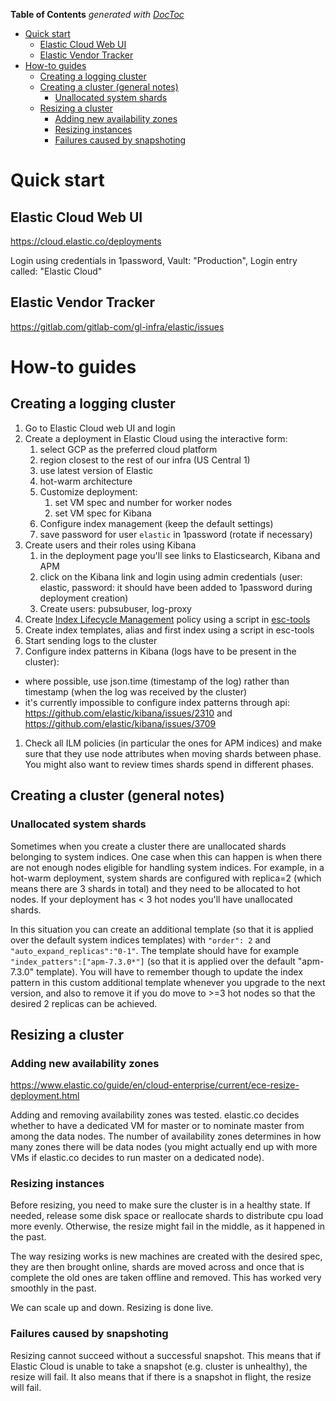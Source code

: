 <!-- START doctoc generated TOC please keep comment here to allow auto update -->
<!-- DON'T EDIT THIS SECTION, INSTEAD RE-RUN doctoc TO UPDATE -->
**Table of Contents**  *generated with [DocToc](https://github.com/thlorenz/doctoc)*

- [Quick start](#quick-start)
  - [Elastic Cloud Web UI](#elastic-cloud-web-ui)
  - [Elastic Vendor Tracker](#elastic-vendor-tracker)
- [How-to guides](#how-to-guides)
  - [Creating a logging cluster](#creating-a-logging-cluster)
  - [Creating a cluster (general notes)](#creating-a-cluster-general-notes)
    - [Unallocated system shards](#unallocated-system-shards)
  - [Resizing a cluster](#resizing-a-cluster)
    - [Adding new availability zones](#adding-new-availability-zones)
    - [Resizing instances](#resizing-instances)
    - [Failures caused by snapshoting](#failures-caused-by-snapshoting)

<!-- END doctoc generated TOC please keep comment here to allow auto update -->

# Quick start

## Elastic Cloud Web UI

<https://cloud.elastic.co/deployments>

Login using credentials in 1password, Vault: "Production", Login entry called: "Elastic Cloud"

## Elastic Vendor Tracker

<https://gitlab.com/gitlab-com/gl-infra/elastic/issues>

# How-to guides

## Creating a logging cluster

1. Go to Elastic Cloud web UI and login
1. Create a deployment in Elastic Cloud using the interactive form:
    1. select GCP as the preferred cloud platform
    1. region closest to the rest of our infra (US Central 1)
    1. use latest version of Elastic
    1. hot-warm architecture
    1. Customize deployment:
        1. set VM spec and number for worker nodes
        1. set VM spec for Kibana
    1. Configure index management (keep the default settings)
    1. save password for user `elastic` in 1password (rotate if necessary)
1. Create users and their roles using Kibana
    1. in the deployment page you'll see links to Elasticsearch, Kibana and APM
    1. click on the Kibana link and login using admin credentials (user: elastic, password: it should have been added to 1password during deployment creation)
    1. Create users: pubsubuser, log-proxy
1. Create [Index Lifecycle Management](../logging/README.md#index-lifecycle-management-ilm) policy using a script in [esc-tools](https://ops.gitlab.net/gitlab-com/gl-infra/gitlab-restore/esc-tools)
1. Create index templates, alias and first index using a script in esc-tools
1. Start sending logs to the cluster
1. Configure index patterns in Kibana (logs have to be present in the cluster):

- where possible, use json.time (timestamp of the log) rather than timestamp (when the log was received by the cluster)
- it's currently impossible to configure index patterns through api: <https://github.com/elastic/kibana/issues/2310> and <https://github.com/elastic/kibana/issues/3709>

1. Check all ILM policies (in particular the ones for APM indices) and make sure that they use node attributes when moving shards between phase. You might also want to review times shards spend in different phases.

## Creating a cluster (general notes)

### Unallocated system shards

Sometimes when you create a cluster there are unallocated shards belonging to system indices. One case when this can happen is when there are not enough nodes eligible for handling system indices. For example, in a hot-warm deployment, system shards are configured with replica=2 (which means there are 3 shards in total) and they need to be allocated to hot nodes. If your deployment has < 3 hot nodes you'll have unallocated shards.

In this situation you can create an additional template (so that it is applied over the default system indices templates) with `"order": 2` and `"auto_expand_replicas":"0-1"`. The template should have for example `"index_patters":["apm-7.3.0*"]` (so that it is applied over the default "apm-7.3.0" template). You will have to remember though to update the index pattern in this custom additional template whenever you upgrade to the next version, and also to remove it if you do move to >=3 hot nodes so that the desired 2 replicas can be achieved.

## Resizing a cluster

### Adding new availability zones

<https://www.elastic.co/guide/en/cloud-enterprise/current/ece-resize-deployment.html>

Adding and removing availability zones was tested. elastic.co decides whether to have a dedicated VM for master or to nominate master from among the data nodes. The number of availability zones determines in how many zones there will be data nodes (you might actually end up with more VMs if elastic.co decides to run master on a dedicated node).

### Resizing instances

Before resizing, you need to make sure the cluster is in a healthy state. If needed, release some disk space or reallocate shards to distribute cpu load more evenly. Otherwise, the resize might fail in the middle, as it happened in the past.

The way resizing works is new machines are created with the desired spec, they are then brought online, shards are moved across and once that is complete the old ones are taken offline and removed. This has worked very smoothly in the past.

We can scale up and down. Resizing is done live.

### Failures caused by snapshoting

Resizing cannot succeed without a successful snapshot. This means that if Elastic Cloud is unable to take a snapshot (e.g. cluster is unhealthy), the resize will fail. It also means that if there is a snapshot in flight, the resize will fail.
